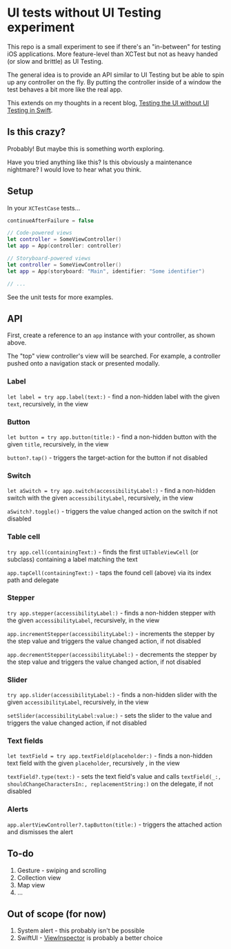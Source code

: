 # UI tests without UI Testing experiment

This repo is a small experiment to see if there's an "in-between" for testing iOS applications. More feature-level than XCTest but not as heavy handed (or slow and brittle) as UI Testing.

The general idea is to provide an API similar to UI Testing but be able to spin up any controller on the fly. By putting the controller inside of a window the test behaves a bit more like the real app.

This extends on my thoughts in a recent blog, [Testing the UI without UI Testing in Swift](https://masilotti.com/testing-ui-without-ui-testing/).

## Is this crazy?

Probably! But maybe this is something worth exploring.

Have you tried anything like this? Is this obviously a maintenance nightmare? I would love to hear what you think.

## Setup

In your `XCTestCase` tests...

```swift
continueAfterFailure = false

// Code-powered views
let controller = SomeViewController()
let app = App(controller: controller)

// Storyboard-powered views
let controller = SomeViewController()
let app = App(storyboard: "Main", identifier: "Some identifier")

// ...
```

See the unit tests for more examples.

## API

First, create a reference to an `app` instance with your controller, as shown above.

The "top" view controller's view will be searched. For example, a controller pushed onto a navigation stack or presented modally.

### Label

`let label = try app.label(text:)` - find a non-hidden label with the given `text`, recursively, in the view

### Button

 `let button = try app.button(title:)` - find a non-hidden button with the given `title`, recursively, in the view
 
 `button?.tap()` - triggers the target-action for the button if not disabled

### Switch

`let aSwitch = try app.switch(accessibilityLabel:)` - find a non-hidden switch with the given `accessibilityLabel`, recursively, in the view

`aSwitch?.toggle()` - triggers the value changed action on the switch if not disabled

### Table cell

`try app.cell(containingText:)` - finds the first `UITableViewCell` (or subclass) containing a label matching the text

`app.tapCell(containingText:)` - taps the found cell (above) via its index path and delegate

### Stepper

`try app.stepper(accessibilityLabel:)` - finds a non-hidden stepper with the given `accessibilityLabel`, recursively, in the view

 `app.incrementStepper(accessibilityLabel:)` - increments the stepper by the step value and triggers the value changed action, if not disabled
 
 `app.decrementStepper(accessibilityLabel:)` - decrements the stepper by the step value and triggers the value changed action, if not disabled

### Slider

`try app.slider(accessibilityLabel:)` - finds a non-hidden slider with the given `accessibilityLabel`, recursively, in the view

`setSlider(accessibilityLabel:value:)` - sets the slider to the value and triggers the value changed action, if not disabled

### Text fields

`let textField = try app.textField(placeholder:)` - finds a non-hidden text field with the given `placeholder`, recursively , in the view

 `textField?.type(text:)` - sets the text field's value and calls `textField(_:, shouldChangeCharactersIn:, replacementString:)` on the delegate, if not disabled

### Alerts

`app.alertViewController?.tapButton(title:)` - triggers the attached action and dismisses the alert

## To-do

1. Gesture - swiping and scrolling
1. Collection view
1. Map view
1. ...

## Out of scope (for now)

1. System alert - this probably isn't be possible
1. SwiftUI - [ViewInspector](https://github.com/nalexn/ViewInspector) is probably a better choice
